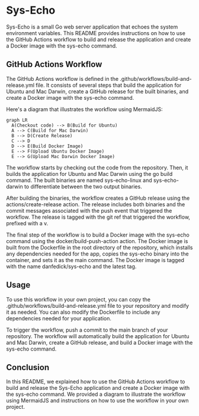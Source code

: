 # Sys-Echo

Sys-Echo is a small Go web server application that echoes the system environment variables. This README provides instructions on how to use the GitHub Actions workflow to build and release the application and create a Docker image with the sys-echo command.

## GitHub Actions Workflow

The GitHub Actions workflow is defined in the .github/workflows/build-and-release.yml file. It consists of several steps that build the application for Ubuntu and Mac Darwin, create a GitHub release for the built binaries, and create a Docker image with the sys-echo command.

Here's a diagram that illustrates the workflow using MermaidJS:

```mermaid
graph LR
  A(Checkout code) --> B(Build for Ubuntu)
  A --> C(Build for Mac Darwin)
  B --> D(Create Release)
  C --> D
  D --> E(Build Docker Image)
  E --> F(Upload Ubuntu Docker Image)
  E --> G(Upload Mac Darwin Docker Image)
```

The workflow starts by checking out the code from the repository. Then, it builds the application for Ubuntu and Mac Darwin using the go build command. The built binaries are named sys-echo-linux and sys-echo-darwin to differentiate between the two output binaries.

After building the binaries, the workflow creates a GitHub release using the actions/create-release action. The release includes both binaries and the commit messages associated with the push event that triggered the workflow. The release is tagged with the git ref that triggered the workflow, prefixed with a v.

The final step of the workflow is to build a Docker image with the sys-echo command using the docker/build-push-action action. The Docker image is built from the Dockerfile in the root directory of the repository, which installs any dependencies needed for the app, copies the sys-echo binary into the container, and sets it as the main command. The Docker image is tagged with the name danfedick/sys-echo and the latest tag.

## Usage

To use this workflow in your own project, you can copy the .github/workflows/build-and-release.yml file to your repository and modify it as needed. You can also modify the Dockerfile to include any dependencies needed for your application.

To trigger the workflow, push a commit to the main branch of your repository. The workflow will automatically build the application for Ubuntu and Mac Darwin, create a GitHub release, and build a Docker image with the sys-echo command.

## Conclusion

In this README, we explained how to use the GitHub Actions workflow to build and release the Sys-Echo application and create a Docker image with the sys-echo command. We provided a diagram to illustrate the workflow using MermaidJS and instructions on how to use the workflow in your own project.